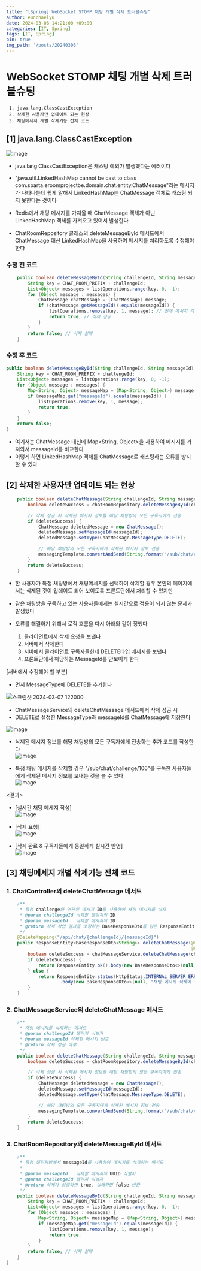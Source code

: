```yaml
---
title: "[Spring] WebSocket STOMP 채팅 개별 삭제 트러블슈팅"
author: eunchaelyu
date: 2024-03-06 14:21:00 +09:00
categories: [IT, Spring]
tags: [IT, Spring]
pin: true
img_path: '/posts/20240306'
---
```


# WebSocket STOMP 채팅 개별 삭제 트러블슈팅 
     1. java.lang.ClassCastException
     2. 삭제한 사용자만 업데이트 되는 현상    
     3. 채팅메세지 개별 삭제기능 전체 코드    

    
## [1] java.lang.ClassCastException       
![image](https://github.com/eunchaelyu/eunchaelyu.github.io/assets/119996957/e015156d-b575-4c2d-8718-4584300c7d79)    

- java.lang.ClassCastException은 캐스팅 예외가 발생했다는 에러이다
- "java.util.LinkedHashMap cannot be cast to class com.sparta.eroomprojectbe.domain.chat.entity.ChatMessage"라는 메시지가 나타나는데 쉽게 말해서 LinkedHashMap는 ChatMessage 객체로 캐스팅 되지 못한다는 것이다
  

- Redis에서 채팅 메시지를 가져올 때 ChatMessage 객체가 아닌 LinkedHashMap 객체를 가져오고 있어서 발생한다
- ChatRoomRepository 클래스의 deleteMessageById 메서드에서 ChatMessage 대신 LinkedHashMap을 사용하여 메시지를 처리하도록 수정해야 한다
  

### 수정 전 코드    

```java
    public boolean deleteMessageById(String challengeId, String messageId) {
        String key = CHAT_ROOM_PREFIX + challengeId;
        List<Object> messages = listOperations.range(key, 0, -1);
        for (Object message : messages) {
            ChatMessage chatMessage = (ChatMessage) message;
            if (chatMessage.getMessageId().equals(messageId)) {
                listOperations.remove(key, 1, message); // 전체 메시지 객체를 제공하여 삭제
                return true; // 삭제 성공
            }
        }
        return false; // 삭제 실패
    }
```

### 수정 후 코드    

```java
public boolean deleteMessageById(String challengeId, String messageId) {
    String key = CHAT_ROOM_PREFIX + challengeId;
    List<Object> messages = listOperations.range(key, 0, -1);
    for (Object message : messages) {
        Map<String, Object> messageMap = (Map<String, Object>) message;
        if (messageMap.get("messageId").equals(messageId)) {
            listOperations.remove(key, 1, message);
            return true;
        }
    }
    return false;
}
```

- 여기서는 ChatMessage 대신에 Map<String, Object>을 사용하여 메시지를 가져와서 messageId를 비교한다
- 이렇게 하면 LinkedHashMap 객체를 ChatMessage로 캐스팅하는 오류를 방지할 수 있다




## [2] 삭제한 사용자만 업데이트 되는 현상        

```java
    public boolean deleteChatMessage(String challengeId, String messageId) {
        boolean deleteSuccess = chatRoomRepository.deleteMessageById(challengeId, messageId);

        // 삭제 성공 시 삭제된 메시지 정보를 해당 채팅방의 모든 구독자에게 전송
        if (deleteSuccess) {
            ChatMessage deletedMessage = new ChatMessage();
            deletedMessage.setMessageId(messageId);
            deletedMessage.setType(ChatMessage.MessageType.DELETE);

            // 해당 채팅방의 모든 구독자에게 삭제된 메시지 정보 전송
            messagingTemplate.convertAndSend(String.format("/sub/chat/challenge/%s", challengeId), deletedMessage);
        }
        return deleteSuccess;
    }
```

- 한 사용자가 특정 채팅방에서 채팅메세지를 선택하여 삭제할 경우 본인의 페이지에서는 삭제된 것이 업데이트 되어 보이도록 프론트단에서 처리할 수 있지만
- 같은 채팅방을 구독하고 있는 사용자들에게는 실시간으로 적용이 되지 않는 문제가 발생했다

- 오류를 해결하기 위해서 로직 흐름을 다시 아래와 같이 정했다    
  1) 클라이언트에서 삭제 요청을 보낸다    
  2) 서버에서 삭제한다      
  3) 서버에서 클라이언트 구독자들한테 DELETE타입 메세지를 보낸다    
  4) 프론트단에서 해당하는 MessageId를 안보이게 한다    

[서버에서 수정해야 할 부분]
- 먼저 MessageType에 DELETE를 추가한다

![스크린샷 2024-03-07 122000](https://github.com/eunchaelyu/eunchaelyu.github.io/assets/119996957/1906e735-39da-423c-abd6-2f62a66fc665)            

- ChatMessageService의 deleteChatMessage 메서드에서 삭제 성공 시
- DELETE로 설정한 MessageType과 messageId를 ChatMessage에 저장한다       

![image](https://github.com/eunchaelyu/eunchaelyu.github.io/assets/119996957/c74a2ddf-4329-4d3e-8fe8-ffab46442941)    

- 삭제된 메시지 정보를 해당 채팅방의 모든 구독자에게 전송하는 추가 코드를 작성한다        
![image](https://github.com/eunchaelyu/eunchaelyu.github.io/assets/119996957/cc3773cd-ef0b-4a00-9f18-5421eadb2397)    

- 특정 채팅 메세지를 삭제할 경우 "/sub/chat/challenge/106"를 구독한 사용자들에게 삭제된 메세지 정보를 보내는 것을 볼 수 있다    
![image](https://github.com/eunchaelyu/eunchaelyu.github.io/assets/119996957/d5381338-64fc-4582-a1cc-a77e949d1f34)    

<결과>    
- [실시간 채팅 메세지 작성]            
![image](https://github.com/eunchaelyu/eunchaelyu.github.io/assets/119996957/f1ebfaa4-9e0d-49f2-beea-a084dbcb6f3c)            

- [삭제 요청]        
![image](https://github.com/eunchaelyu/eunchaelyu.github.io/assets/119996957/f9b1aa11-acf5-46f4-b225-37eb70a94400)    

- [삭제 완료 & 구독자들에게 동일하게 실시간 반영]    
![image](https://github.com/eunchaelyu/eunchaelyu.github.io/assets/119996957/ddd291c4-09b7-4e69-bca8-a66bb16aeb6f)    




## [3] 채팅메세지 개별 삭제기능 전체 코드     

### 1. ChatController의 deleteChatMessage 메서드        

```java
    /**
     * 특정 challenge와 연관된 메시지 ID를 사용하여 채팅 메시지를 삭제
     * @param challengeId 삭제할 챌린지의 ID
     * @param messageId   삭제할 메시지의 ID
     * @return 삭제 작업 결과를 포함하는 BaseResponseDto를 담은 ResponseEntity
     */
    @DeleteMapping("/api/chat/{challengeId}/{messageId}")
    public ResponseEntity<BaseResponseDto<String>> deleteChatMessage(@PathVariable String challengeId,
                                                                     @PathVariable String messageId) {
        boolean deleteSuccess = chatMessageService.deleteChatMessage(challengeId, messageId);
        if (deleteSuccess) {
            return ResponseEntity.ok().body(new BaseResponseDto<>(null, "채팅 메시지가 성공적으로 삭제되었습니다.", HttpStatus.OK));
        } else {
            return ResponseEntity.status(HttpStatus.INTERNAL_SERVER_ERROR)
                    .body(new BaseResponseDto<>(null, "채팅 메시지 삭제에 실패했습니다.", HttpStatus.INTERNAL_SERVER_ERROR));
        }
    }
```



### 2. ChatMessageService의 deleteChatMessage 메서드

```java
    /**
     * 채팅 메시지를 삭제하는 메서드
     * @param challengeId 챌린지 식별자
     * @param messageId 삭제할 메시지 번호
     * @return 삭제 성공 여부
     */
    public boolean deleteChatMessage(String challengeId, String messageId) {
        boolean deleteSuccess = chatRoomRepository.deleteMessageById(challengeId, messageId);

        // 삭제 성공 시 삭제된 메시지 정보를 해당 채팅방의 모든 구독자에게 전송
        if (deleteSuccess) {
            ChatMessage deletedMessage = new ChatMessage();
            deletedMessage.setMessageId(messageId);
            deletedMessage.setType(ChatMessage.MessageType.DELETE);

            // 해당 채팅방의 모든 구독자에게 삭제된 메시지 정보 전송
            messagingTemplate.convertAndSend(String.format("/sub/chat/challenge/%s", challengeId), deletedMessage);
        }
        return deleteSuccess;
    }
```


### 3. ChatRoomRepository의 deleteMessageById 메서드 

```java
    /**
     * 특정 챌린지방에서 messageId를 사용하여 메시지를 삭제하는 메서드
     *
     * @param messageId   삭제할 메시지의 UUID 식별자
     * @param challengeId 챌린지 식별자
     * @return 삭제가 성공하면 true, 실패하면 false 반환
     */
    public boolean deleteMessageById(String challengeId, String messageId) {
        String key = CHAT_ROOM_PREFIX + challengeId;
        List<Object> messages = listOperations.range(key, 0, -1);
        for (Object message : messages) {
            Map<String, Object> messageMap = (Map<String, Object>) message;
            if (messageMap.get("messageId").equals(messageId)) {
                listOperations.remove(key, 1, message);
                return true;
            }
        }
        return false; // 삭제 실패
    }
}
```



